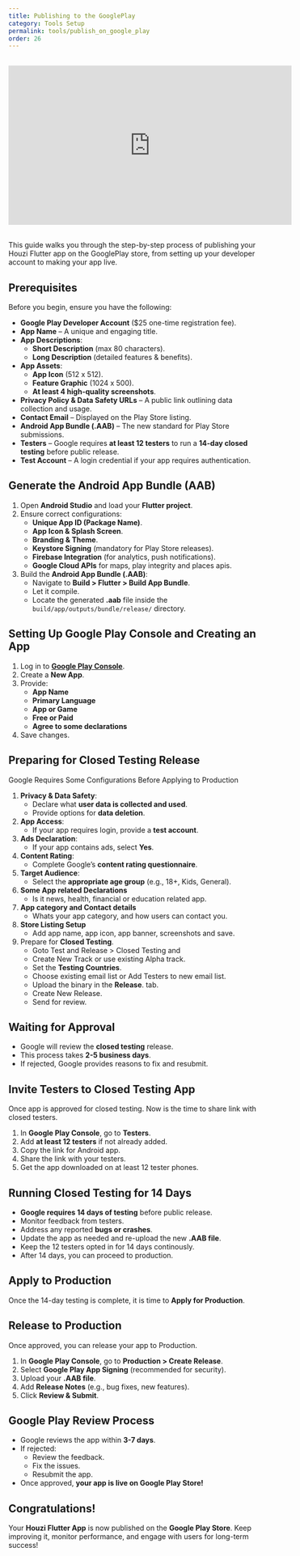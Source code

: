 ```yaml
---
title: Publishing to the GooglePlay
category: Tools Setup
permalink: tools/publish_on_google_play
order: 26
---
```




<br/>
<iframe width="560" height="315" src="https://www.youtube.com/embed/tiJtN8Jzbo0" frameborder="0" allow="accelerometer; autoplay; clipboard-write; encrypted-media; gyroscope; picture-in-picture" allowfullscreen></iframe>

<br/>
<br/>

This guide walks you through the step-by-step process of publishing your Houzi Flutter app on the GooglePlay store, from setting up your developer account to making your app live.

## Prerequisites

Before you begin, ensure you have the following:

- **Google Play Developer Account** ($25 one-time registration fee).
- **App Name** – A unique and engaging title.
- **App Descriptions**:
  - **Short Description** (max 80 characters).
  - **Long Description** (detailed features & benefits).
- **App Assets**:
  - **App Icon** (512 x 512).
  - **Feature Graphic** (1024 x 500).
  - **At least 4 high-quality screenshots**.
- **Privacy Policy & Data Safety URLs** – A public link outlining data collection and usage.
- **Contact Email** – Displayed on the Play Store listing.
- **Android App Bundle (.AAB)** – The new standard for Play Store submissions.
- **Testers** – Google requires **at least 12 testers** to run a **14-day closed testing** before public release.
- **Test Account** – A login credential if your app requires authentication.



## Generate the Android App Bundle (AAB)

1. Open **Android Studio** and load your **Flutter project**.
2. Ensure correct configurations:
   - **Unique App ID (Package Name)**.
   - **App Icon & Splash Screen**.
   - **Branding & Theme**.
   - **Keystore Signing** (mandatory for Play Store releases).
   - **Firebase Integration** (for analytics, push notifications).
   - **Google Cloud APIs** for maps, play integrity and places apis.
3. Build the **Android App Bundle (.AAB)**:
   - Navigate to **Build > Flutter > Build App Bundle**.
   - Let it compile.
   - Locate the generated **.aab** file inside the `build/app/outputs/bundle/release/` directory.



## Setting Up Google Play Console and Creating an App
1. Log in to **[Google Play Console](https://play.google.com/console)**.
2. Create a **New App**.
3. Provide:
   - **App Name**
   - **Primary Language**
   - **App or Game**
   - **Free or Paid**
   - **Agree to some declarations**
4. Save changes.



## Preparing for Closed Testing Release
Google Requires Some Configurations Before Applying to Production
1. **Privacy & Data Safety**:
   - Declare what **user data is collected and used**.
   - Provide options for **data deletion**.
2. **App Access**:
   - If your app requires login, provide a **test account**.
3. **Ads Declaration**:
   - If your app contains ads, select **Yes**.
4. **Content Rating**:
   - Complete Google’s **content rating questionnaire**.
5. **Target Audience**:
   - Select the **appropriate age group** (e.g., 18+, Kids, General).
6. **Some App related Declarations** 
   - Is it news, health, financial or education related app.
6. **App category and Contact details** 
   - Whats your app category, and how users can contact you.
8. **Store Listing Setup** 
   - Add app name, app icon, app banner, screenshots and save.
9. Prepare for **Closed Testing**.
   - Goto  Test and Release > Closed Testing and  
   - Create New Track or use existing Alpha track.
   - Set the **Testing Countries**.
   - Choose existing email list or Add Testers to new email list.
   - Upload the binary in the **Release**. tab.
   - Create New Release.
   - Send for review.



## Waiting for Approval

- Google will review the **closed testing** release.
- This process takes **2-5 business days**.
- If rejected, Google provides reasons to fix and resubmit.



## Invite Testers to Closed Testing App
Once app is approved for closed testing. Now is the time to share link with closed testers.
1. In **Google Play Console**, go to **Testers**.
2. Add **at least 12 testers** if not already added. 
3. Copy the link for Android app.
4. Share the link with your testers.
5. Get the app downloaded on at least 12 tester phones.

## Running Closed Testing for 14 Days

- **Google requires 14 days of testing** before public release.
- Monitor feedback from testers.
- Address any reported **bugs or crashes**.
- Update the app as needed and re-upload the new **.AAB file**.
- Keep the 12 testers opted in for 14 days continously. 
- After 14 days, you can proceed to production.

## Apply to Production

Once the 14-day testing is complete, it is time to **Apply for Production**.

## Release to Production
Once approved, you can release your app to Production.
1. In **Google Play Console**, go to **Production > Create Release**.
2. Select **Google Play App Signing** (recommended for security).
3. Upload your **.AAB file**.
4. Add **Release Notes** (e.g., bug fixes, new features).
5. Click **Review & Submit**.

## Google Play Review Process

- Google reviews the app within **3-7 days**.
- If rejected:
  - Review the feedback.
  - Fix the issues.
  - Resubmit the app.
- Once approved, **your app is live on Google Play Store!**



## Congratulations!

Your **Houzi Flutter App** is now published on the **Google Play Store**. Keep improving it, monitor performance, and engage with users for long-term success!

